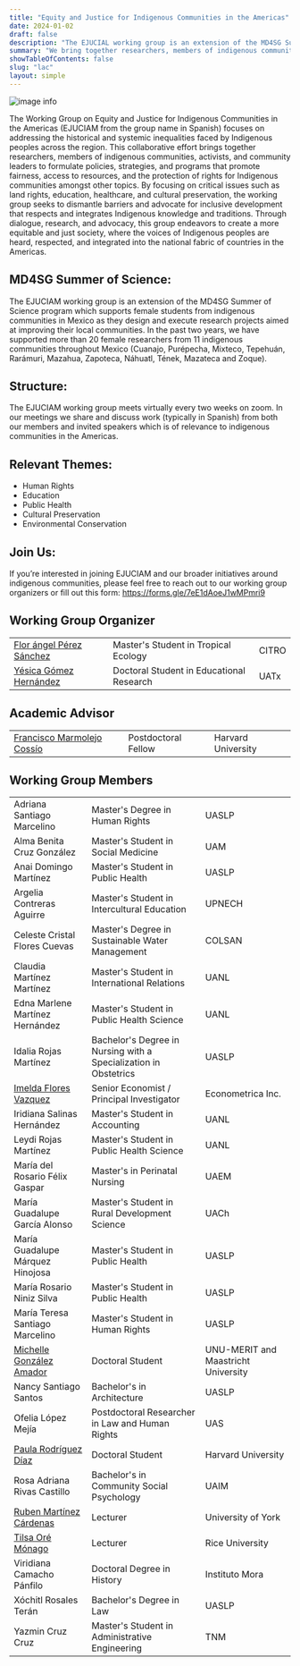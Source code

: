 ```yaml
---
title: "Equity and Justice for Indigenous Communities in the Americas"
date: 2024-01-02
draft: false
description: "The EJUCIAL working group is an extension of the MD4SG Summer of Science program which supports female students from indigenous communities in Mexico as they design and execute research projects aimed at improving their local communities."
summary: "We bring together researchers, members of indigenous communities, activists, and community leaders to formulate policies, strategies, and programs that promote fairness, access to resources, and the protection of rights for Indigenous communities amongst other topics."
showTableOfContents: false
slug: "lac"
layout: simple
---
```


![image info](/rednacecyt/ejuciam.jpeg)

The Working Group on Equity and Justice for Indigenous Communities in the Americas (EJUCIAM from the group name in Spanish) focuses on addressing the historical and systemic inequalities faced by Indigenous peoples across the region. This collaborative effort brings together researchers, members of indigenous communities, activists, and community leaders to formulate policies, strategies, and programs that promote fairness, access to resources, and the protection of rights for Indigenous communities amongst other topics. By focusing on critical issues such as land rights, education, healthcare, and cultural preservation, the working group seeks to dismantle barriers and advocate for inclusive development that respects and integrates Indigenous knowledge and traditions. Through dialogue, research, and advocacy, this group endeavors to create a more equitable and just society, where the voices of Indigenous peoples are heard, respected, and integrated into the national fabric of countries in the Americas.

## MD4SG Summer of Science:
The EJUCIAM working group is an extension of the MD4SG Summer of Science program which supports female students from indigenous communities in Mexico as they design and execute research projects aimed at improving their local communities. In the past two years, we have supported more than 20 female researchers from 11 indigenous communities throughout Mexico (Cuanajo, Purépecha, Mixteco, Tepehuán, Rarámuri, Mazahua, Zapoteca, Náhuatl, Tének, Mazateca and Zoque).

## Structure:
The EJUCIAM working group meets virtually every two weeks on zoom. In our meetings we share and discuss work (typically in Spanish) from both our members and invited speakers which is of relevance to indigenous communities in the Americas.

## Relevant Themes:
- Human Rights
- Education
- Public Health
- Cultural Preservation
- Environmental Conservation

## Join Us:
If you’re interested in joining EJUCIAM and our broader initiatives around indigenous communities, please feel free to reach out to our working group organizers or fill out this form: https://forms.gle/7eE1dAoeJ1wMPmri9

## Working Group Organizer
||||
|--- |--- |--- |
|[Flor ángel Pérez Sánchez](https://www.uv.mx/citro/)|Master's Student in Tropical Ecology|CITRO|
|[Yésica Gómez Hernández](https://uatx.mx/)|Doctoral Student in Educational Research|UATx|

## Academic Advisor
||||
|--- |--- |--- |
|[Francisco Marmolejo Cossío](https://www.fmarmolejo.com/)|Postdoctoral Fellow|Harvard University|

## Working Group Members
||||
|--- |--- |--- |
|Adriana Santiago Marcelino|Master's Degree in Human Rights|UASLP|
|Alma Benita Cruz González|Master's Student in Social Medicine|UAM|
|Anai Domingo Martínez|Master's Student in Public Health|UASLP|
|Argelia Contreras Aguirre|Master's Student in Intercultural Education|UPNECH|
|Celeste Cristal Flores Cuevas|Master's Degree in Sustainable Water Management|COLSAN|
|Claudia Martínez Martínez|Master's Student in International Relations|UANL|
|Edna Marlene Martínez Hernández|Master's Student in Public Health Science|UANL|
|Idalia Rojas Martínez|Bachelor's Degree in Nursing with a Specialization in Obstetrics|UASLP|
|[Imelda Flores Vazquez](https://www.linkedin.com/in/dr-imelda-flores-vazquez-1a3262171/)|Senior Economist / Principal Investigator|Econometrica Inc.|
|Iridiana Salinas Hernández|Master's Student in Accounting|UANL|
|Leydi Rojas Martínez|Master's Student in Public Health Science|UANL|
|María del Rosario Félix Gaspar|Master's in Perinatal Nursing|UAEM|
|María Guadalupe García Alonso|Master's Student in Rural Development Science|UACh|
|María Guadalupe Márquez Hinojosa|Master's Student in Public Health|UASLP|
|María Rosario Niniz Silva|Master's Student in Public Health|UASLP|
|María Teresa Santiago Marcelino|Master's Student in Human Rights|UASLP|
|[Michelle González Amador](https://www.m-gonzalezamador.com/)|Doctoral Student|UNU-MERIT and Maastricht University|
|Nancy Santiago Santos|Bachelor's in Architecture|UASLP|
|Ofelia López Mejía|Postdoctoral Researcher in Law and Human Rights|UAS|
|[Paula Rodríguez Díaz](https://paularodrid.wordpress.com/)|Doctoral Student|Harvard University|
|Rosa Adriana Rivas Castillo|Bachelor's in Community Social Psychology|UAIM|
|[Ruben Martínez Cárdenas](https://rubenmtzc.netlify.app/)|Lecturer|University of York|
|[Tilsa Oré Mónago](https://profiles.rice.edu/faculty/tilsa-ore-monago)|Lecturer|Rice University|
|Viridiana Camacho Pánfilo|Doctoral Degree in History|Instituto Mora|
|Xóchitl Rosales Terán|Bachelor's Degree in Law|UASLP|
|Yazmin Cruz Cruz|Master's Student in Administrative Engineering|TNM|
